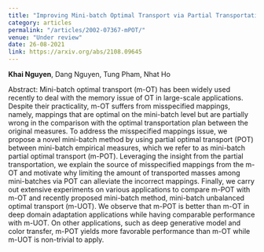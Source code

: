 ```yaml
---
title: "Improving Mini-batch Optimal Transport via Partial Transportation"
category: articles
permalink: "/articles/2002-07367-mPOT/"
venue: "Under review"
date: 26-08-2021
link: https://arxiv.org/abs/2108.09645
---
```


[comment]: <> (<a href="https://arxiv.org/abs/2002.07367">Arxiv</a>.)
<b>Khai Nguyen</b>, Dang Nguyen, Tung Pham, Nhat Ho

Abstract: Mini-batch optimal transport (m-OT) has been widely used recently to deal with the memory issue of OT in large-scale applications. Despite their practicality, m-OT suffers from misspecified mappings, namely, mappings that are optimal on the mini-batch level but are partially wrong in the comparison with the optimal transportation plan between the original measures. To address the misspecified mappings issue, we propose a novel mini-batch method by using partial optimal transport (POT) between mini-batch empirical measures, which we refer to as mini-batch partial optimal transport (m-POT). Leveraging the insight from the partial transportation, we explain the source of misspecified mappings from the m-OT and motivate why limiting the amount of transported masses among mini-batches via POT can alleviate the incorrect mappings. Finally, we carry out extensive experiments on various applications to compare m-POT with m-OT and recently proposed mini-batch method, mini-batch unbalanced optimal transport (m-UOT). We observe that m-POT is better than m-OT in deep domain adaptation applications while having comparable performance with m-UOT. On other applications, such as deep generative model and color transfer, m-POT yields more favorable performance than m-OT while m-UOT is non-trivial to apply. 